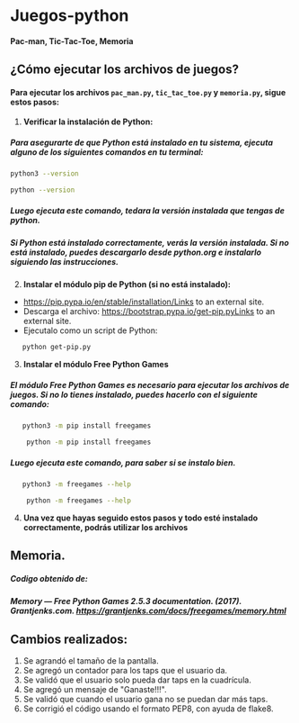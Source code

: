 # Juegos-python
#### Pac-man, Tic-Tac-Toe, Memoria

## ¿Cómo ejecutar los archivos de juegos?

#### Para ejecutar los archivos `pac_man.py`, `tic_tac_toe.py` y `memoria.py`, sigue estos pasos:

1. **Verificar la instalación de Python:**

##### Para asegurarte de que Python está instalado en tu sistema, ejecuta alguno de los siguientes comandos en tu terminal:

```bash
python3 --version
```

```bash
python --version
```

##### Luego ejecuta este comando, tedara la versión instalada que tengas de python.

##### Si Python está instalado correctamente, verás la versión instalada. Si no está instalado, puedes descargarlo desde python.org e instalarlo siguiendo las instrucciones.

2. **Instalar el módulo pip de Python (si no está instalado):**
- https://pip.pypa.io/en/stable/installation/Links to an external site.
- Descarga el archivo: https://bootstrap.pypa.io/get-pip.pyLinks to an external site.
- Ejecutalo como un script de Python:

```bash
   python get-pip.py 
```

3. **Instalar el módulo Free Python Games**
##### El módulo Free Python Games es necesario para ejecutar los archivos de juegos. Si no lo tienes instalado, puedes hacerlo con el siguiente comando:

```bash
   python3 -m pip install freegames
```

```bash
    python -m pip install freegames
```

##### Luego ejecuta este comando, para saber si se instalo bien.

```bash
   python3 -m freegames --help
```

```bash
    python -m freegames --help
```

4. **Una vez que hayas seguido estos pasos y todo esté instalado correctamente, podrás utilizar los archivos**


## Memoria.

##### Codigo obtenido de:

##### Memory — Free Python Games 2.5.3 documentation. (2017). Grantjenks.com. https://grantjenks.com/docs/freegames/memory.html

## Cambios realizados:

1. Se agrandó el tamaño de la pantalla.
1. Se agregó un contador para los taps que el usuario da.
1. Se validó que el usuario solo pueda dar taps en la cuadrícula.
1. Se agregó un mensaje de "Ganaste!!!".
1. Se validó que cuando el usuario gana no se puedan dar más taps.
1. Se corrigió el código usando el formato PEP8, con ayuda de flake8.